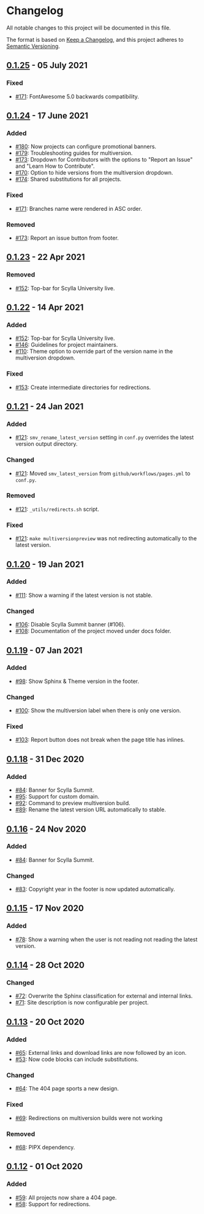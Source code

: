 # Changelog

All notable changes to this project will be documented in this file.

The format is based on [Keep a Changelog](https://keepachangelog.com/en/1.0.0/),
and this project adheres to [Semantic Versioning](https://semver.org/spec/v2.0.0.html).

## [0.1.25] - 05 July 2021

### Fixed

- [#171](https://github.com/scylladb/sphinx-scylladb-theme/pull/194): FontAwesome 5.0 backwards compatibility.


## [0.1.24] - 17 June 2021

### Added

- [#180](https://github.com/scylladb/sphinx-scylladb-theme/issues/180): Now projects can configure promotional banners.
- [#179](https://github.com/scylladb/sphinx-scylladb-theme/issues/179): Troubleshooting guides for multiversion.
- [#173](https://github.com/scylladb/sphinx-scylladb-theme/issues/173): Dropdown for Contributors with the options to "Report an Issue" and "Learn How to Contribute".
- [#170](https://github.com/scylladb/sphinx-scylladb-theme/issues/170): Option to hide versions from the multiversion dropdown.
- [#174](https://github.com/scylladb/sphinx-scylladb-theme/issues/174): Shared substitutions for all projects.

### Fixed

- [#171](https://github.com/scylladb/sphinx-scylladb-theme/issues/171): Branches name were rendered in ASC order.

### Removed

- [#173](https://github.com/scylladb/sphinx-scylladb-theme/issues/179): Report an issue button from footer.

## [0.1.23] - 22 Apr 2021

### Removed

- [#152](https://github.com/scylladb/sphinx-scylladb-theme/issues/152): Top-bar for Scylla University live.

## [0.1.22] - 14 Apr 2021

### Added

- [#152](https://github.com/scylladb/sphinx-scylladb-theme/issues/152): Top-bar for Scylla University live.
- [#146](https://github.com/scylladb/sphinx-scylladb-theme/issues/146): Guidelines for project maintainers.
- [#110](https://github.com/scylladb/sphinx-scylladb-theme/issues/110): Theme option to override part of the version name in the multiversion dropdown.

### Fixed

- [#153](https://github.com/scylladb/sphinx-scylladb-theme/issues/153): Create intermediate directories for redirections.

## [0.1.21] - 24 Jan 2021

### Added

- [#121](https://github.com/scylladb/sphinx-scylladb-theme/issues/121): ``smv_rename_latest_version`` setting in ``conf.py`` overrides the latest version output directory.

### Changed

- [#121](https://github.com/scylladb/sphinx-scylladb-theme/issues/121): Moved ``smv_latest_version`` from ``github/workflows/pages.yml`` to ``conf.py``.

### Removed

- [#121](https://github.com/scylladb/sphinx-scylladb-theme/issues/121): ``_utils/redirects.sh`` script.

### Fixed

- [#121](https://github.com/scylladb/sphinx-scylladb-theme/issues/121): ``make multiversionpreview`` was not redirecting automatically to the latest version.


## [0.1.20] - 19 Jan 2021

### Added

- [#111](https://github.com/scylladb/sphinx-scylladb-theme/issues/111): Show a warning if the latest version is not stable.

### Changed

- [#106](https://github.com/scylladb/sphinx-scylladb-theme/issues/106): Disable Scylla Summit banner (#106).
- [#108](https://github.com/scylladb/sphinx-scylladb-theme/issues/108): Documentation of the project moved under docs folder.

## [0.1.19] - 07 Jan 2021

### Added

- [#98](https://github.com/scylladb/sphinx-scylladb-theme/issues/98): Show Sphinx & Theme version in the footer.

### Changed

- [#100](https://github.com/scylladb/sphinx-scylladb-theme/issues/100): Show the multiversion label when there is only one version.

### Fixed

- [#103](https://github.com/scylladb/sphinx-scylladb-theme/issues/103): Report button does not break when the page title has inlines.


## [0.1.18] - 31 Dec 2020

### Added

- [#84](https://github.com/scylladb/sphinx-scylladb-theme/issues/84): Banner for Scylla Summit.
- [#95](https://github.com/scylladb/sphinx-scylladb-theme/issues/95): Support for custom domain.
- [#92](https://github.com/scylladb/sphinx-scylladb-theme/issues/92): Command to preview multiversion build.
- [#89](https://github.com/scylladb/sphinx-scylladb-theme/issues/89): Rename the latest version URL automatically to stable.

## [0.1.16] - 24 Nov 2020

### Added

- [#84](https://github.com/scylladb/sphinx-scylladb-theme/issues/84): Banner for Scylla Summit.

### Changed

- [#83](https://github.com/scylladb/sphinx-scylladb-theme/issues/83): Copyright year in the footer is now updated automatically.


## [0.1.15] - 17 Nov 2020

### Added

- [#78](https://github.com/scylladb/sphinx-scylladb-theme/issues/78): Show a warning when the user is not reading not reading the latest version.

## [0.1.14] - 28 Oct 2020

### Changed

- [#72](https://github.com/scylladb/sphinx-scylladb-theme/issues/72): Overwrite the Sphinx classification for external and internal links.
- [#71](https://github.com/scylladb/sphinx-scylladb-theme/issues/71): Site description is now configurable per project.

## [0.1.13] - 20 Oct 2020

### Added

- [#65](https://github.com/scylladb/sphinx-scylladb-theme/issues/65): External links and download links are now followed by an icon.
- [#53](https://github.com/scylladb/sphinx-scylladb-theme/issues/53): Now code blocks can include substitutions.

### Changed

- [#64](https://github.com/scylladb/sphinx-scylladb-theme/issues/64): The 404 page sports a new design.

### Fixed

- [#69](https://github.com/scylladb/sphinx-scylladb-theme/issues/69): Redirections on multiversion builds were not working

### Removed

- [#68](https://github.com/scylladb/sphinx-scylladb-theme/issues/68): PIPX dependency.

## [0.1.12] - 01 Oct 2020

### Added

- [#59](https://github.com/scylladb/sphinx-scylladb-theme/issues/59): All projects now share a 404 page.
- [#58](https://github.com/scylladb/sphinx-scylladb-theme/issues/58): Support for redirections.

[0.1.25]: https://github.com/scylladb/sphinx-scylladb-theme/compare/0.1.24...0.1.25
[0.1.24]: https://github.com/scylladb/sphinx-scylladb-theme/compare/0.1.23...0.1.24
[0.1.23]: https://github.com/scylladb/sphinx-scylladb-theme/compare/0.1.22...0.1.23
[0.1.22]: https://github.com/scylladb/sphinx-scylladb-theme/compare/0.1.21...0.1.22
[0.1.21]: https://github.com/scylladb/sphinx-scylladb-theme/compare/0.1.20...0.1.21
[0.1.20]: https://github.com/scylladb/sphinx-scylladb-theme/compare/0.1.19...0.1.20
[0.1.19]: https://github.com/scylladb/sphinx-scylladb-theme/compare/0.1.18...0.1.19
[0.1.18]: https://github.com/scylladb/sphinx-scylladb-theme/compare/0.1.16...0.1.18
[0.1.16]: https://github.com/scylladb/sphinx-scylladb-theme/compare/0.1.15...0.1.16
[0.1.15]: https://github.com/scylladb/sphinx-scylladb-theme/compare/0.1.14...0.1.15
[0.1.14]: https://github.com/scylladb/sphinx-scylladb-theme/compare/0.1.13...0.1.14
[0.1.13]: https://github.com/scylladb/sphinx-scylladb-theme/compare/0.1.12...0.1.13
[0.1.12]: https://github.com/scylladb/sphinx-scylladb-theme/releases/tag/0.1.12
